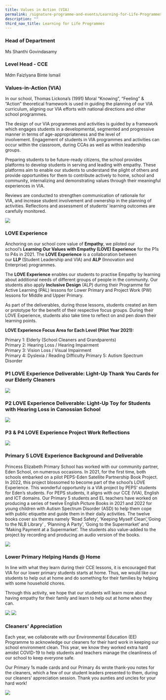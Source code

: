 ```yaml
---
title: Values in Action (VIA)
permalink: /signature-programme-and-events/Learning-for-Life-Programmes/Values-In-Action-VIA/
description: ""
third_nav_title: Learning for Life Programmes
---
```

### Head of Department

Ms Shanthi Govindasamy

### Level Head - CCE

Mdm Faizlyana Binte Ismail

### Values-in-Action (VIA)

In our school, Thomas Lickona’s (1991) Moral “Knowing”, “Feeling” & “Action” theoretical framework is used in guiding the planning of our VIA curriculum, aligning our VIA efforts with national directions and other school programmes.

  

The design of our VIA programmes and activities is guided by a framework which engages students in a developmental, segmented and progressive manner in terms of age-appropriateness and the level of involvement. Engagement of students in VIA programmes and activities can occur within the classroom, during CCAs as well as within leadership groups.

  

Preparing students to be future-ready citizens, the school provides platforms to develop students in serving and leading with empathy. These platforms aim to enable our students to understand the plight of others and provide opportunities for them to contribute actively to home, school and community, internalizing and demonstrating values through their meaningful experiences in VIA.

  

Reviews are conducted to strengthen communication of rationale for VIA, and increase student involvement and ownership in the planning of activities. Reflections and assessment of students’ learning outcomes are carefully monitored.

![](/images/VIA.png)

### LOVE Experience

Anchoring on our school core value of **Empathy**, we piloted our school’s **Learning Our Values with Empathy (LOVE) Experience** for the P1s to P4s in 2021. The **LOVE Experience** is a collaboration between our **LLP** (Student Leadership and VIA) and **ALP** (Innovation and Enterprise) programmes.

  
The **LOVE Experience** enables our students to practise Empathy by learning about additional needs of different groups of people in the community. Our students also apply **Inclusive Design** (ALP) during their Programme for Active Learning (PAL) lessons for Lower Primary and Project Work (PW) lessons for Middle and Upper Primary.

  
As part of the deliverables, during those lessons, students created an item or prototype for the benefit of their respective focus groups. During their LOVE Experience, students also take time to reflect on and pen down their learning points.

  
**LOVE Experience Focus Area for Each Level (Pilot Year 2021):**

Primary 1: Elderly (School Cleaners and Grandparents)  <br>
Primary 2: Hearing Loss / Hearing Impairment  <br>
Primary 3: Vision Loss / Visual Impairment  <br>
Primary 4: Dyslexia / Reading Difficulty
Primary 5: Autism Spectrum Disorder 

### P1 LOVE Experience Deliverable: Light-Up Thank You Cards for our Elderly Cleaners

![](/images/VIA1.png)

### P2 LOVE Experience Deliverable: Light-Up Toy for Students with Hearing Loss in Canossian School

![](/images/VIA2.png)

### P3 & P4 LOVE Experience Project Work Reflections

![](/images/VIA3.png)

### Primary 5 LOVE Experience Background and Deliverable

Princess Elizabeth Primary School has worked with our community partner, Eden School, on numerous occasions. In 2021, for the first time, both schools embarked on a pilot PEPS-Eden Satellite Partnership Book Project. In 2022, this project blossomed to become part of the school’s LOVE Experience. This wonderful opportunity is a VIA project by PEPS’ students for Eden’s students.
For PEPS students, it aligns with our CCE (VIA), English and ICT domains. Our Primary 5 students and EL teachers have worked on producing a series of twelve English Picture Books in 2021 and 2022 for young children with Autism Spectrum Disorder (ASD) to help them cope with public etiquette and guide them in their daily activities. The twelve books cover six themes namely ‘Road Safety’, ‘Keeping Myself Clean’,‘Going to the NLB Library’ , ‘Planning A Party’, ‘Going to the Supermarket’  and ‘Making Payment at a Supermarket’. The students also value-added to the project by recording and producing an audio version of the books.

![](/images/VIA6.png)



### Lower Primary Helping Hands @ Home

In line with what they learn during their CCE lessons, it is encouraged that VIA for our lower primary students starts at home. Thus, we would like our students to help out at home and do something for their families by helping with some household chores.

Through this activity, we hope that our students will learn more about having empathy for their family and learn to help out at home when they can.

![](/images/VIA4.png)
![](/images/VIA5.png)

### Cleaners’ Appreciation

Each year, we collaborate with our Environmental Education (EE) Programme to acknowledge our cleaners for their hard work in keeping our school environment clean. This year, we know they worked extra hard amidst COVID-19 to help students and teachers manage the cleanliness of our school to keep everyone safe.

Our Primary 1s made cards and our Primary 4s wrote thank-you notes for the cleaners, which a few of our student leaders presented to them, during our cleaners’ appreciation session. Thank you aunties and uncles for your hard work!

![](/images/VIA8.jpg)